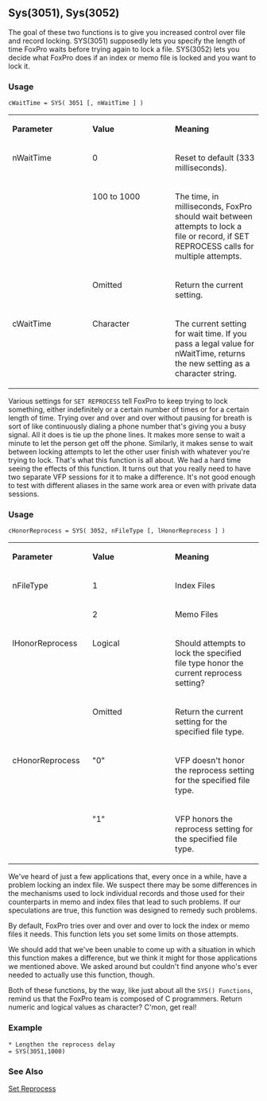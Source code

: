 ## Sys(3051), Sys(3052)

The goal of these two functions is to give you increased control over file and record locking. SYS(3051) supposedly lets you specify the length of time FoxPro waits before trying again to lock a file. SYS(3052) lets you decide what FoxPro does if an index or memo file is locked and you want to lock it.

### Usage

```foxpro
cWaitTime = SYS( 3051 [, nWaitTime ] )
```
<table>
<tr>
  <td width="32%" valign="top">
  <p><b>Parameter</b></p>
  </td>
  <td width="23%" valign="top">
  <p><b>Value</b></p>
  </td>
  <td width="45%" valign="top">
  <p><b>Meaning</b></p>
  </td>
 </tr>
<tr>
  <td width="32%" rowspan="3" valign="top">
  <p>nWaitTime</p>
  </td>
  <td width="23%" valign="top">
  <p>0</p>
  </td>
  <td width="45%" valign="top">
  <p>Reset to default (333 milliseconds).</p>
  </td>
 </tr>
<tr>
  <td width="33%" valign="top">
  <p>100 to 1000</p>
  </td>
  <td width="67%" valign="top">
  <p>The time, in milliseconds, FoxPro should wait between attempts to lock a file or record, if SET REPROCESS calls for multiple attempts.</p>
  </td>
 </tr>
<tr>
  <td width="33%" valign="top">
  <p>Omitted</p>
  </td>
  <td width="67%" valign="top">
  <p>Return the current setting.</p>
  </td>
 </tr>
<tr>
  <td width="32%" valign="top">
  <p>cWaitTime</p>
  </td>
  <td width="23%" valign="top">
  <p>Character</p>
  </td>
  <td width="45%" valign="top">
  <p>The current setting for wait time. If you pass a legal value for nWaitTime, returns the new setting as a character string. </p>
  </td>
 </tr>
</table>

Various settings for `SET REPROCESS` tell FoxPro to keep trying to lock something, either indefinitely or a certain number of times or for a certain length of time. Trying over and over and over without pausing for breath is sort of like continuously dialing a phone number that's giving you a busy signal. All it does is tie up the phone lines. It makes more sense to wait a minute to let the person get off the phone. Similarly, it makes sense to wait between locking attempts to let the other user finish with whatever you're trying to lock. That's what this function is all about. We had a hard time seeing the effects of this function. It turns out that you really need to have two separate VFP sessions for it to make a difference. It's not good enough to test with different aliases in the same work area or even with private data sessions.

### Usage

```foxpro
cHonorReprocess = SYS( 3052, nFileType [, lHonorReprocess ] )
```
<table>
<tr>
  <td width="32%" valign="top">
  <p><b>Parameter</b></p>
  </td>
  <td width="23%" valign="top">
  <p><b>Value</b></p>
  </td>
  <td width="45%" valign="top">
  <p><b>Meaning</b></p>
  </td>
 </tr>
<tr>
  <td width="32%" rowspan="2" valign="top">
  <p>nFileType</p>
  </td>
  <td width="23%" valign="top">
  <p>1</p>
  </td>
  <td width="45%" valign="top">
  <p>Index Files</p>
  </td>
 </tr>
<tr>
  <td width="33%" valign="top">
  <p>2</p>
  </td>
  <td width="67%" valign="top">
  <p>Memo Files</p>
  </td>
 </tr>
<tr>
  <td width="32%" rowspan="2" valign="top">
  <p>lHonorReprocess</p>
  </td>
  <td width="23%" valign="top">
  <p>Logical</p>
  </td>
  <td width="45%" valign="top">
  <p>Should attempts to lock the specified file type honor the current reprocess setting?</p>
  </td>
 </tr>
<tr>
  <td width="33%" valign="top">
  <p>Omitted</p>
  </td>
  <td width="67%" valign="top">
  <p>Return the current setting for the specified file type.</p>
  </td>
 </tr>
<tr>
  <td width="32%" rowspan="2" valign="top">
  <p>cHonorReprocess</p>
  </td>
  <td width="23%" valign="top">
  <p>&quot;0&quot;</p>
  </td>
  <td width="45%" valign="top">
  <p>VFP doesn't honor the reprocess setting for the specified file type.</p>
  </td>
 </tr>
<tr>
  <td width="33%" valign="top">
  <p>&quot;1&quot;</p>
  </td>
  <td width="67%" valign="top">
  <p>VFP honors the reprocess setting for the specified file type.</p>
  </td>
 </tr>
</table>

We've heard of just a few applications that, every once in a while, have a problem locking an index file. We suspect there may be some differences in the mechanisms used to lock individual records and those used for their counterparts in memo and index files that lead to such problems. If our speculations are true, this function was designed to remedy such problems.

By default, FoxPro tries over and over and over to lock the index or memo files it needs. This function lets you set some limits on those attempts.

We should add that we've been unable to come up with a situation in which this function makes a difference, but we think it might for those applications we mentioned above. We asked around but couldn't find anyone who's ever needed to actually use this function, though.

Both of these functions, by the way, like just about all the `SYS() Functions`, remind us that the FoxPro team is composed of C programmers. Return numeric and logical values as character? C'mon, get real!

### Example

```foxpro
* Lengthen the reprocess delay
= SYS(3051,1000)
```
### See Also

[Set Reprocess](s4g206.md)